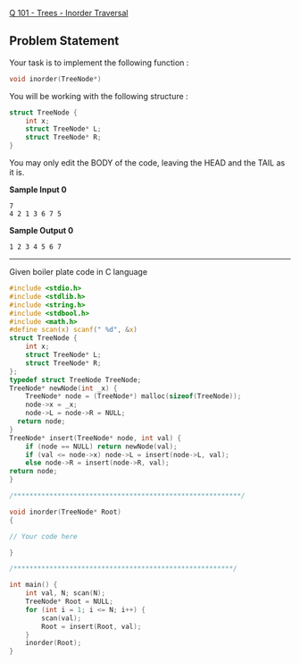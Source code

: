 [Q 101 - Trees - Inorder Traversal](https://www.hackerrank.com/contests/may-jun-2023-ccc-lbrce-coding-practice-open/challenges/trees-inorder-traversal)

**Problem Statement**
---
Your task is to implement the following function :

```C
void inorder(TreeNode*)
```

You will be working with the following structure :

```C
struct TreeNode {
	int x;
    struct TreeNode* L;
    struct TreeNode* R;
}
```

You may only edit the BODY of the code, leaving the HEAD and the TAIL as it is.

**Sample Input 0**

```
7
4 2 1 3 6 7 5
```

**Sample Output 0**

```
1 2 3 4 5 6 7
```

---

Given boiler plate code in C language

```C
#include <stdio.h>
#include <stdlib.h>
#include <string.h>
#include <stdbool.h>
#include <math.h>
#define scan(x) scanf(" %d", &x)
struct TreeNode {
	int x;
	struct TreeNode* L;
	struct TreeNode* R;
};
typedef struct TreeNode TreeNode;
TreeNode* newNode(int _x) {
	TreeNode* node = (TreeNode*) malloc(sizeof(TreeNode));
	node->x = _x;
	node->L = node->R = NULL;
  return node;
}
TreeNode* insert(TreeNode* node, int val) {
	if (node == NULL) return newNode(val);
	if (val <= node->x) node->L = insert(node->L, val);
	else node->R = insert(node->R, val);
return node;
}

/*********************************************************/

void inorder(TreeNode* Root)
{

// Your code here

}

/*******************************************************/

int main() {
	int val, N; scan(N);
	TreeNode* Root = NULL;
	for (int i = 1; i <= N; i++) {
		scan(val);
		Root = insert(Root, val);
	}
	inorder(Root);
}
```